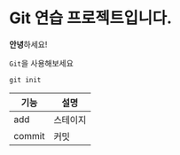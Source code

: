 # Git 연습 프로젝트입니다.

**안녕**하세요!

`Git`을 사용해보세요

```
git init
```
|기능|설명|
|---|---|
|add|스테이지|
|commit|커밋|
 